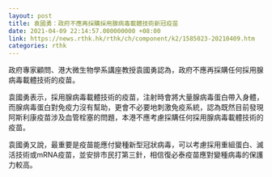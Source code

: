 ```yaml
---
layout: post
title: 袁國勇：政府不應再採購採用腺病毒載體技術新冠疫苗
date: 2021-04-09 22:14:57.000000000 +08:00
link: https://news.rthk.hk/rthk/ch/component/k2/1585023-20210409.htm
categories: rthk
---
```


政府專家顧問、港大微生物學系講座教授袁國勇認為，政府不應再採購任何採用腺病毒載體技術的疫苗。

袁國勇表示，採用腺病毒載體技術的疫苗，注射時會將大量腺病毒蛋白帶入身體，而腺病毒蛋白對免疫力沒有幫助，更會不必要地刺激免疫系統，認為既然目前發現阿斯利康疫苗涉及血管栓塞的問題，本港不應考慮採購任何採用腺病毒載體技術的疫苗。

袁國勇又說，最重要是疫苗能應付變種新型冠狀病毒，可以考慮採用重組蛋白、滅活技術或mRNA疫苗，並安排市民打第三針，相信復必泰疫苗應對變種病毒的保護力較高。
